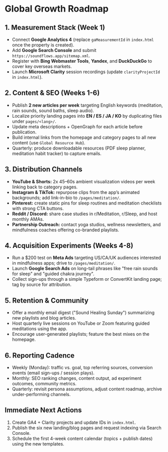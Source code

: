 ﻿# Global Growth Roadmap

## 1. Measurement Stack (Week 1)
- Connect **Google Analytics 4** (replace `gaMeasurementId` in `index.html` once the property is created).
- Add **Google Search Console** and submit `https://soundflows.app/sitemap.xml`.
- Register with **Bing Webmaster Tools**, **Yandex**, and **DuckDuckGo** to cover key overseas markets.
- Launch **Microsoft Clarity** session recordings (update `clarityProjectId` in `index.html`).

## 2. Content & SEO (Weeks 1-6)
- Publish **2 new articles per week** targeting English keywords (meditation, rain sounds, sound baths, sleep audio).
- Localize priority landing pages into **EN / ES / JA / KO** by duplicating files under `pages/<lang>/`.
- Update meta descriptions + OpenGraph for each article before publication.
- Build internal links from the homepage and category pages to all new content (use `Global Resource Hub`).
- Quarterly: produce downloadable resources (PDF sleep planner, meditation habit tracker) to capture emails.

## 3. Distribution Channels
- **YouTube & Shorts:** 2x 45–60s ambient visualization videos per week linking back to category pages.
- **Instagram & TikTok:** repurpose clips from the app’s animated backgrounds; add link-in-bio to `/pages/meditation/`.
- **Pinterest:** create static pins for sleep routines and meditation checklists with strong CTA buttons.
- **Reddit / Discord:** share case studies in r/Meditation, r/Sleep, and host monthly AMAs.
- **Partnership Outreach:** contact yoga studios, wellness newsletters, and mindfulness coaches offering co-branded playlists.

## 4. Acquisition Experiments (Weeks 4-8)
- Run a $200 test on **Meta Ads** targeting US/CA/UK audiences interested in mindfulness apps; drive to `/pages/meditation/`.
- Launch **Google Search Ads** on long-tail phrases like "free rain sounds for sleep" and "guided chakra journey".
- Collect sign-ups through a simple Typeform or ConvertKit landing page; tag by source for attribution.

## 5. Retention & Community
- Offer a monthly email digest ("Sound Healing Sunday") summarizing new playlists and blog articles.
- Host quarterly live sessions on YouTube or Zoom featuring guided meditations using the app.
- Encourage user-generated playlists; feature the best mixes on the homepage.

## 6. Reporting Cadence
- Weekly (Monday): traffic vs. goal, top referring sources, conversion events (email sign-ups / session plays).
- Monthly: SEO ranking changes, content output, ad experiment outcomes, community metrics.
- Quarterly: revisit persona assumptions, adjust content roadmap, archive under-performing channels.

## Immediate Next Actions
1. Create GA4 + Clarity projects and update IDs in `index.html`.
2. Publish the six new landing/blog pages and request indexing via Search Console.
3. Schedule the first 4-week content calendar (topics + publish dates) using the new templates.
